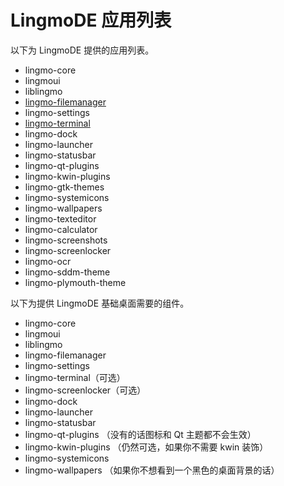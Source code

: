 # LingmoDE 应用列表
以下为 LingmoDE 提供的应用列表。
- lingmo-core
- lingmoui
- liblingmo
- [lingmo-filemanager](lingmo-filemanager)
- lingmo-settings
- [lingmo-terminal](lingmo-terminal)
- lingmo-dock
- lingmo-launcher
- lingmo-statusbar
- lingmo-qt-plugins
- lingmo-kwin-plugins
- lingmo-gtk-themes
- lingmo-systemicons
- lingmo-wallpapers
- lingmo-texteditor
- lingmo-calculator
- lingmo-screenshots
- lingmo-screenlocker
- lingmo-ocr
- lingmo-sddm-theme
- lingmo-plymouth-theme

以下为提供 LingmoDE 基础桌面需要的组件。
- lingmo-core
- lingmoui
- liblingmo
- lingmo-filemanager
- lingmo-settings
- lingmo-terminal（可选）
- lingmo-screenlocker（可选）
- lingmo-dock
- lingmo-launcher
- lingmo-statusbar
- lingmo-qt-plugins （没有的话图标和 Qt 主题都不会生效）
- lingmo-kwin-plugins （仍然可选，如果你不需要 kwin 装饰）
- lingmo-systemicons
- lingmo-wallpapers （如果你不想看到一个黑色的桌面背景的话）